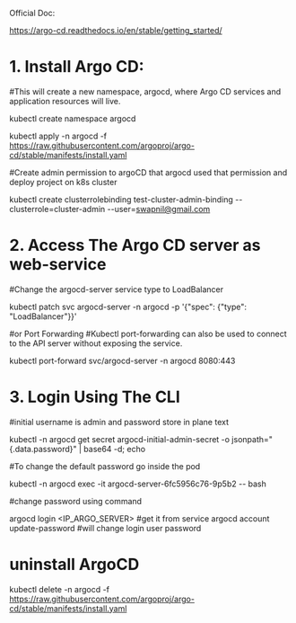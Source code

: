 Official Doc:

https://argo-cd.readthedocs.io/en/stable/getting_started/

# 1. Install Argo CD:
#This will create a new namespace, argocd, where Argo CD services and application resources will live.

kubectl create namespace argocd

kubectl apply -n argocd -f https://raw.githubusercontent.com/argoproj/argo-cd/stable/manifests/install.yaml


#Create admin permission to argoCD that argocd used that permission and deploy project on k8s cluster 

kubectl create clusterrolebinding test-cluster-admin-binding --clusterrole=cluster-admin --user=swapnil@gmail.com

# 2. Access The Argo CD server as web-service
#Change the argocd-server service type to LoadBalancer

kubectl patch svc argocd-server -n argocd -p '{"spec": {"type": "LoadBalancer"}}'

#or Port Forwarding 
#Kubectl port-forwarding can also be used to connect to the API server without exposing the service.

kubectl port-forward svc/argocd-server -n argocd 8080:443


# 3. Login Using The CLI
#initial username is admin and password store in plane text

kubectl -n argocd get secret argocd-initial-admin-secret -o jsonpath="{.data.password}" | base64 -d; echo

#To change the default password go inside the pod

kubectl -n argocd exec -it argocd-server-6fc5956c76-9p5b2 -- bash

#change password using command 

argocd login <IP_ARGO_SERVER>   #get it from service
argocd account update-password  #will change login user password


# uninstall ArgoCD

kubectl delete -n argocd -f https://raw.githubusercontent.com/argoproj/argo-cd/stable/manifests/install.yaml



